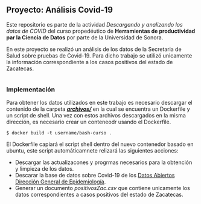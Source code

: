 ## Proyecto: Análisis Covid-19

Este repositorio es parte de la actividad *Descargando y analizando los datos de COVID* del curso propedéutico de **Herramientas de productividad par la Ciencia de Datos** por parte de la Universidad de Sonora.

En este proyecto se realizó un análisis de los datos de la Secretaria de Salud sobre pruebas de Covid-19.
Para dicho trabajo se utilizó unicamente la información correspondiente a los casos positivos del estado de Zacatecas.

```markdown

```

### Implementación

Para obtener los datos utilizados en este trabajo es necesario descargar el contenido de la carpeta [***archivos/***](https://github.com/DiegoSalado/proyecto-mcd/tree/main/archivos) en la cual se encuentra un Dockerfile y un script de shell. Una vez con estos archivos descargados en la misma dirección, es necesario crear un conteneodr usando el Dockerfile.
```   
$ docker build -t username/bash-curso .
```
El Dockerfile capiará el script shell dentro del nuevo contenedor basado en ubuntu, este script automáticamnete relizará las siguientes acciones:

- Descargar las actualizacones y progrmas necesarios para la obtención y limpieza de los datos.
- Descarar la base de datos sobre Covid-19 de los [Datos Abiertos Dirección General de Epidemiología](https://www.gob.mx/salud/documentos/datos-abiertos-152127).
- Generar un documento *positivosZac.csv* que contiene unicamente los datos correspondientes a casos positivos del estado de Zacatecas. 



